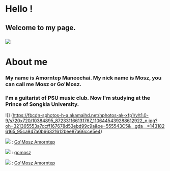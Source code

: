 # Hello !
## Welcome to my page.
### ![](https://scontent-a.xx.fbcdn.net/hphotos-xfa1/v/t1.0-9/10406687_813087985403743_4133401369742047066_n.jpg?oh=317ab61511ae74afb834d85a3a636caf&oe=5566A65C)

# About me

### My name is Amorntep Maneechai. My nick name is Mosz, you can call me Mosz or Go'Mosz.  
### I'm a guitarist of PSU music club. Now I'm studying at the Prince of Songkla University.

![] (https://fbcdn-sphotos-h-a.akamaihd.net/hphotos-ak-xfp1/v/t1.0-9/s720x720/10384895_872331166131767_1106445439288612922_n.jpg?oh=321365553a7dcff167678d53ebd99c9a&oe=555543C5&__gda__=1431826165_95ca947a0b66321612bee87a66cce5e4)

![](http://icons.iconarchive.com/icons/sicons/basic-round-social/48/facebook-icon.png) : [Go'Mosz Amorntep](https://www.facebook.com/mos.amorntep)

![](http://icons.iconarchive.com/icons/sicons/basic-round-social/48/instagram-icon.png) : [gomosz](http://instagram.com/gomosz/)

![](http://icons.iconarchive.com/icons/sicons/basic-round-social/48/pinterest-icon.png) : [Go'Mosz Amorntep](http://www.pinterest.com/mosamorntep/)
